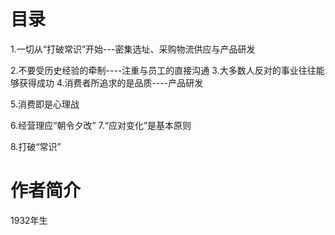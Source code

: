 #  目录
1.一切从“打破常识”开始---密集选址、采购物流供应与产品研发

2.不要受历史经验的牵制----注重与员工的直接沟通
3.大多数人反对的事业往往能够获得成功
4.消费者所追求的是品质----产品研发

5.消费即是心理战

6.经营理应“朝令夕改”
7.“应对变化”是基本原则

8.打破“常识”

# 作者简介
1932年生



